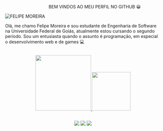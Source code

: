 <div align="center">⠀⠀⠀⠀⠀⠀⠀
BEM VINDOS AO MEU PERFIL NO GITHUB 😀
</div>

![FELIPE MOREIRA](https://user-images.githubusercontent.com/93204665/144315779-eceba104-4f91-47db-ab08-6bd67ac9b656.png)
					

Olá, me chamo Felipe Moreira e sou estudante de Engenharia de Software na Universidade Federal de Goiás,
atualmente estou cursando o segundo período. Sou um entusiasta quando o assunto é programação, em especial
o desenvolvimento web e de games 💻

##

<div align="center">
  <a href="https://github.com/soft-felipe">
  <img height="180em" src="https://github-readme-stats.vercel.app/api?username=soft-felipe&show_icons=true&theme=dark&include_all_commits=true&count_private=true"/>
  <img height="125em" src="https://github-readme-stats.vercel.app/api/top-langs/?username=soft-felipe&layout=compact&langs_count=7&theme=dark"/>
</div>
	
##

<div align="center"> 
  
  <a href="https://instagram.com/_sorriso0" target="_blank"><img src="https://img.shields.io/badge/-Instagram-%23E4405F?style=for-the-badge&logo=instagram&logoColor=white" target="_blank"></a> 
  <a href = "mailto:felipem791@@gmail.com"><img src="https://img.shields.io/badge/-Gmail-%23333?style=for-the-badge&logo=gmail&logoColor=white" target="_blank"></a>
  <a href="https://www.linkedin.com/in/eu-felipemoreira" target="_blank"><img src="https://img.shields.io/badge/-LinkedIn-%230077B5?style=for-the-badge&logo=linkedin&logoColor=white" target="_blank"></a> 
 
</div>
